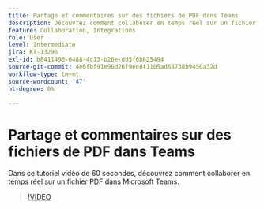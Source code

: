 ```yaml
---
title: Partage et commentaires sur des fichiers de PDF dans Teams
description: Découvrez comment collaborer en temps réel sur un fichier de PDF dans Microsoft Teams
feature: Collaboration, Integrations
role: User
level: Intermediate
jira: KT-13296
exl-id: b8411496-6488-4c13-b26e-dd5f6b825494
source-git-commit: 4e6fbf91e96d26f9ee8f1105ad68738b9450a32d
workflow-type: tm+mt
source-wordcount: '47'
ht-degree: 0%

---
```


# Partage et commentaires sur des fichiers de PDF dans Teams

Dans ce tutoriel vidéo de 60 secondes, découvrez comment collaborer en temps réel sur un fichier PDF dans Microsoft Teams.

>[!VIDEO](https://video.tv.adobe.com/v/343048?quality=12&learn=on&hidetitle=true)
